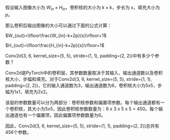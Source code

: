 假设输入图像大小为 $W_{in}\times H_{in}$，卷积核的大小为 $k\times k$，步长为 $s$，填充大小为 $p$。

那么卷积后输出图像的大小可以通过下面的公式计算：

$W_{out}=\lfloor\frac{W_{in}-k+2p}{s}\rfloor+1$

$H_{out}=\lfloor\frac{H_{in}-k+2p}{s}\rfloor+1$



Conv2d(3, 6, kernel_size=(5, 5), stride=(1, 1), padding=(2, 2))中有多少个参数？

Conv2d是PyTorch中的卷积层，其参数数量取决于其输入、输出通道数以及卷积核大小、步幅和填充。对于Conv2d(3, 6, kernel_size=(5, 5), stride=(1, 1), padding=(2, 2))，它的输入通道数为3，输出通道数为6，卷积核大小为5x5，步幅为1x1，填充为2x2。

该层的参数数量可以分为两部分：卷积核参数和偏置项参数。每个输出通道都有一个卷积核，其大小为5x5，因此卷积核参数数量为：6 x 3 x 5 x 5 = 450。每个输出通道也有一个偏置项，因此偏置项参数数量为6。

因此，Conv2d(3, 6, kernel_size=(5, 5), stride=(1, 1), padding=(2, 2))总共有456个参数。